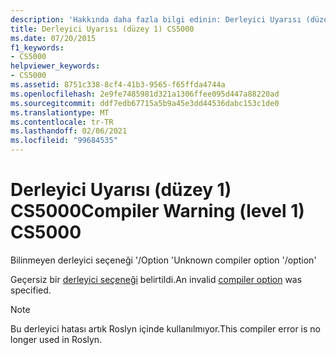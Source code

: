 ```yaml
---
description: 'Hakkında daha fazla bilgi edinin: Derleyici Uyarısı (düzey 1) CS5000'
title: Derleyici Uyarısı (düzey 1) CS5000
ms.date: 07/20/2015
f1_keywords:
- CS5000
helpviewer_keywords:
- CS5000
ms.assetid: 8751c338-8cf4-41b3-9565-f65ffda4744a
ms.openlocfilehash: 2e9fe7485981d321a1306ffee095d447a88220ad
ms.sourcegitcommit: ddf7edb67715a5b9a45e3dd44536dabc153c1de0
ms.translationtype: MT
ms.contentlocale: tr-TR
ms.lasthandoff: 02/06/2021
ms.locfileid: "99684535"
---
```

# <a name="compiler-warning-level-1-cs5000"></a><span data-ttu-id="b8d6a-103">Derleyici Uyarısı (düzey 1) CS5000</span><span class="sxs-lookup"><span data-stu-id="b8d6a-103">Compiler Warning (level 1) CS5000</span></span>

<span data-ttu-id="b8d6a-104">Bilinmeyen derleyici seçeneği '/Option '</span><span class="sxs-lookup"><span data-stu-id="b8d6a-104">Unknown compiler option '/option'</span></span>

 <span data-ttu-id="b8d6a-105">Geçersiz bir [derleyici seçeneği](../language-reference/compiler-options/index.md) belirtildi.</span><span class="sxs-lookup"><span data-stu-id="b8d6a-105">An invalid [compiler option](../language-reference/compiler-options/index.md) was specified.</span></span>

> [!NOTE]
> <span data-ttu-id="b8d6a-106">Bu derleyici hatası artık Roslyn içinde kullanılmıyor.</span><span class="sxs-lookup"><span data-stu-id="b8d6a-106">This compiler error is no longer used in Roslyn.</span></span>
